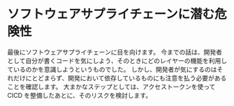 # ソフトウェアサプライチェーンに潜む危険性

最後にソフトウェアサプライチェーンに目を向けます。
今までの話は、開発者として自分が書くコードを気にしよう、そのときにどのレイヤーの機能を利用しているのかを意識しようというものでした。
しかし、開発者が気にするのはそれだけにとどまらず、開発において依存しているものにも注意を払う必要があることを確認します。
大まかなステップとしては、アクセストークンを使って CICD を整備したあとに、そのリスクを検討します。
